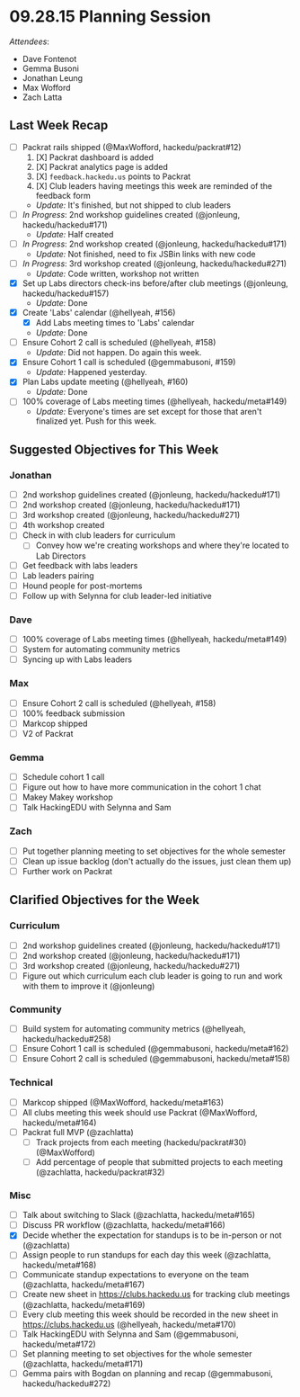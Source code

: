# 09.28.15 Planning Session

_Attendees_:

- Dave Fontenot
- Gemma Busoni
- Jonathan Leung
- Max Wofford
- Zach Latta

## Last Week Recap

- [ ] Packrat rails shipped (@MaxWofford, hackedu/packrat#12)
  1. [X] Packrat dashboard is added
  2. [X] Packrat analytics page is added
  3. [X] `feedback.hackedu.us` points to Packrat
  4. [X] Club leaders having meetings this week are reminded of the feedback
     form
  - _Update:_ It's finished, but not shipped to club leaders
- [ ] _In Progress_: 2nd workshop guidelines created (@jonleung,
  hackedu/hackedu#171)
  - _Update:_ Half created
- [ ] _In Progress_: 2nd workshop created (@jonleung, hackedu/hackedu#171)
  - _Update:_ Not finished, need to fix JSBin links with new code
- [ ] _In Progress_: 3rd workshop created (@jonleung, hackedu/hackedu#271)
  - _Update:_ Code written, workshop not written
- [X] Set up Labs directors check-ins before/after club meetings (@jonleung,
  hackedu/hackedu#157)
  - _Update:_ Done
- [X] Create 'Labs' calendar (@hellyeah, #156)
  - [X] Add Labs meeting times to 'Labs' calendar
  - _Update:_ Done
- [ ] Ensure Cohort 2 call is scheduled (@hellyeah, #158)
  - _Update:_ Did not happen. Do again this week.
- [X] Ensure Cohort 1 call is scheduled (@gemmabusoni, #159)
  - _Update:_ Happened yesterday.
- [X] Plan Labs update meeting (@hellyeah, #160)
  - _Update:_ Done
- [ ] 100% coverage of Labs meeting times (@hellyeah, hackedu/meta#149)
  - _Update:_ Everyone's times are set except for those that aren't finalized
    yet. Push for this week.

## Suggested Objectives for This Week

### Jonathan

- [ ] 2nd workshop guidelines created (@jonleung, hackedu/hackedu#171)
- [ ] 2nd workshop created (@jonleung, hackedu/hackedu#171)
- [ ] 3rd workshop created (@jonleung, hackedu/hackedu#271)
- [ ] 4th workshop created
- [ ] Check in with club leaders for curriculum
  - [ ] Convey how we're creating workshops and where they're located to Lab
    Directors
- [ ] Get feedback with labs leaders
- [ ] Lab leaders pairing
- [ ] Hound people for post-mortems
- [ ] Follow up with Selynna for club leader-led initiative

### Dave

- [ ] 100% coverage of Labs meeting times (@hellyeah, hackedu/meta#149)
- [ ] System for automating community metrics
- [ ] Syncing up with Labs leaders

### Max

- [ ] Ensure Cohort 2 call is scheduled (@hellyeah, #158)
- [ ] 100% feedback submission
- [ ] Markcop shipped
- [ ] V2 of Packrat

### Gemma

- [ ] Schedule cohort 1 call
- [ ] Figure out how to have more communication in the cohort 1 chat
- [ ] Makey Makey workshop
- [ ] Talk HackingEDU with Selynna and Sam

### Zach

- [ ] Put together planning meeting to set objectives for the whole semester
- [ ] Clean up issue backlog (don't actually do the issues, just clean them up)
- [ ] Further work on Packrat

## Clarified Objectives for the Week

### Curriculum

- [ ] 2nd workshop guidelines created (@jonleung, hackedu/hackedu#171)
- [ ] 2nd workshop created (@jonleung, hackedu/hackedu#171)
- [ ] 3rd workshop created (@jonleung, hackedu/hackedu#271)
- [ ] Figure out which curriculum each club leader is going to run and work with
  them to improve it (@jonleung)

### Community

- [ ] Build system for automating community metrics (@hellyeah,
  hackedu/hackedu#258)
- [ ] Ensure Cohort 1 call is scheduled (@gemmabusoni, hackedu/meta#162)
- [ ] Ensure Cohort 2 call is scheduled (@gemmabusoni, hackedu/meta#158)

### Technical

- [ ] Markcop shipped (@MaxWofford, hackedu/meta#163)
- [ ] All clubs meeting this week should use Packrat (@MaxWofford,
  hackedu/meta#164)
- [ ] Packrat full MVP (@zachlatta)
  - [ ] Track projects from each meeting (hackedu/packrat#30) (@MaxWofford)
  - [ ] Add percentage of people that submitted projects to each meeting
    (@zachlatta, hackedu/packrat#32)

### Misc

- [ ] Talk about switching to Slack (@zachlatta, hackedu/meta#165)
- [ ] Discuss PR workflow (@zachlatta, hackedu/meta#166)
- [X] Decide whether the expectation for standups is to be in-person or not
  (@zachlatta)
- [ ] Assign people to run standups for each day this week (@zachlatta,
  hackedu/meta#168)
- [ ] Communicate standup expectations to everyone on the team (@zachlatta,
  hackedu/meta#167)
- [ ] Create new sheet in https://clubs.hackedu.us for tracking club meetings
  (@zachlatta, hackedu/meta#169)
- [ ] Every club meeting this week should be recorded in the new sheet in
  https://clubs.hackedu.us (@hellyeah, hackedu/meta#170)
- [ ] Talk HackingEDU with Selynna and Sam (@gemmabusoni, hackedu/meta#172)
- [ ] Set planning meeting to set objectives for the whole semester (@zachlatta,
  hackedu/meta#171)
- [ ] Gemma pairs with Bogdan on planning and recap (@gemmabusoni,
  hackedu/hackedu#272)
